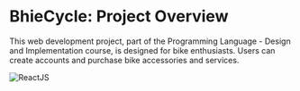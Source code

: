 # BhieCycle: Project Overview
This web development project, part of the Programming Language - Design and Implementation course, is designed for bike enthusiasts. Users can create accounts and purchase bike accessories and services. 

![ReactJS](https://img.shields.io/badge/React.svg?style=for-the-badge&logo=React&logoColor=white)

